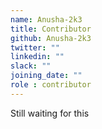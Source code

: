 ```yaml
---
name: Anusha-2k3
title: Contributor
github: Anusha-2k3
twitter: ""
linkedin: ""
slack: ""
joining_date: ""
role : contributor
---
```


Still waiting for this
